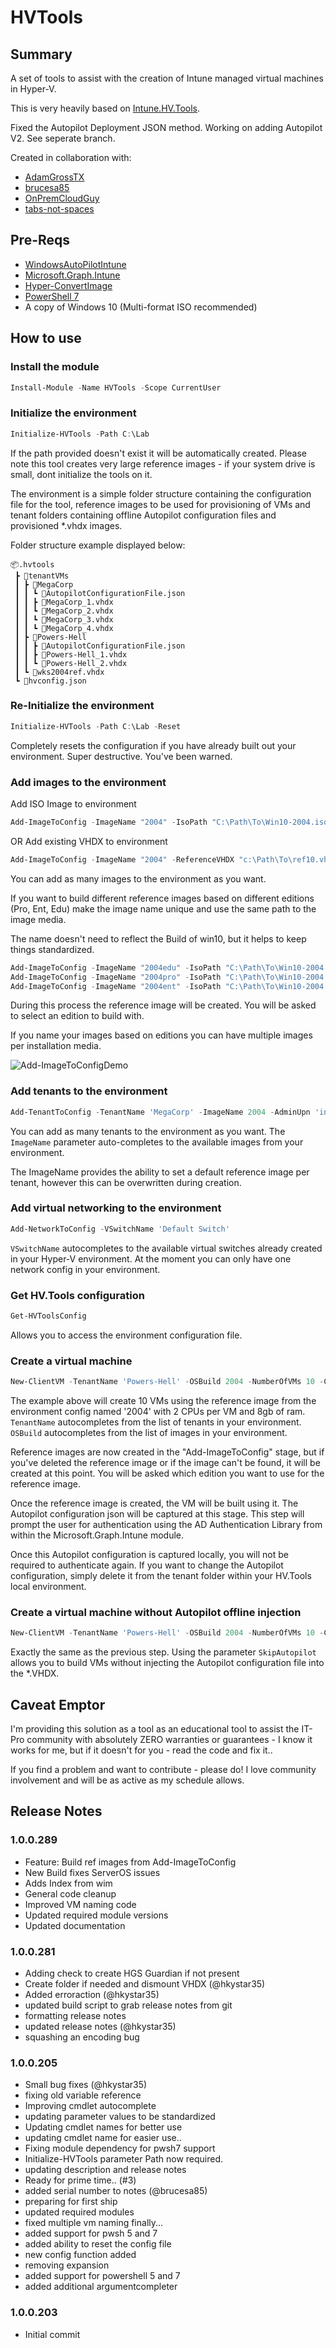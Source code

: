 # HVTools

## Summary

A set of tools to assist with the creation of Intune managed virtual machines in Hyper-V.

This is very heavily based on [Intune.HV.Tools](https://github.com/tabs-not-spaces/Intune.HV.Tools).

Fixed the Autopilot Deployment JSON method.
Working on adding Autopilot V2. See seperate branch.

Created in collaboration with:

- [AdamGrossTX](https://github.com/AdamGrossTX)
- [brucesa85](https://github.com/brucesa85)
- [OnPremCloudGuy](https://github.com/onpremcloudguy)
- [tabs-not-spaces](https://github.com/tabs-not-spaces)

## Pre-Reqs

- [WindowsAutoPilotIntune](https://www.powershellgallery.com/packages/WindowsAutoPilotIntune)
- [Microsoft.Graph.Intune](https://www.powershellgallery.com/packages/Microsoft.Graph.Intune/)
- [Hyper-ConvertImage](https://www.powershellgallery.com/packages/Hyper-ConvertImage/)
- [PowerShell 7](https://docs.microsoft.com/en-us/powershell/scripting/install/installing-powershell-core-on-windows?view=powershell-7)
- A copy of Windows 10 (Multi-format ISO recommended)

## How to use

### Install the module

``` PowerShell
Install-Module -Name HVTools -Scope CurrentUser
```

### Initialize the environment

``` PowerShell
Initialize-HVTools -Path C:\Lab
```

If the path provided doesn't exist it will be automatically created. Please note this tool creates very large reference images - if your system drive is small, dont initialize the tools on it.

The environment is a simple folder structure containing the configuration file for the tool, reference images to be used for provisioning of VMs and tenant folders containing offline Autopilot configuration files and provisioned *.vhdx images.

Folder structure example displayed below:

```
📦.hvtools
 ┣ 📂tenantVMs
 ┃ ┣ 📂MegaCorp
 ┃ ┃ ┗ 📜AutopilotConfigurationFile.json
 ┃ ┃ ┣ 📜MegaCorp_1.vhdx
 ┃ ┃ ┗ 📜MegaCorp_2.vhdx
 ┃ ┃ ┗ 📜MegaCorp_3.vhdx
 ┃ ┃ ┗ 📜MegaCorp_4.vhdx
 ┃ ┣ 📂Powers-Hell
 ┃ ┃ ┣ 📜AutopilotConfigurationFile.json
 ┃ ┃ ┣ 📜Powers-Hell_1.vhdx
 ┃ ┃ ┗ 📜Powers-Hell_2.vhdx
 ┃ ┗ 📜wks2004ref.vhdx
 ┗ 📜hvconfig.json
```

### Re-Initialize the environment

``` PowerShell
Initialize-HVTools -Path C:\Lab -Reset
```

Completely resets the configuration if you have already built out your environment. Super destructive. You've been warned.

### Add images to the environment

Add ISO Image to environment

``` PowerShell
Add-ImageToConfig -ImageName "2004" -IsoPath "C:\Path\To\Win10-2004.iso"
```

OR Add existing VHDX to environment

``` PowerShell
Add-ImageToConfig -ImageName "2004" -ReferenceVHDX "c:\Path\To\ref10.vhdx"
```

You can add as many images to the environment as you want.

If you want to build different reference images based on different editions (Pro, Ent, Edu) make the image name unique and use the same path to the image media.

The name doesn't need to reflect the Build of win10, but it helps to keep things standardized.

``` PowerShell
Add-ImageToConfig -ImageName "2004edu" -IsoPath "C:\Path\To\Win10-2004.iso"
Add-ImageToConfig -ImageName "2004pro" -IsoPath "C:\Path\To\Win10-2004.iso"
Add-ImageToConfig -ImageName "2004ent" -IsoPath "C:\Path\To\Win10-2004.iso"
```

During this process the reference image will be created. You will be asked to select an edition to build with.

If you name your images based on editions you can have multiple images per installation media.

![Add-ImageToConfigDemo](./img/hvtoolsDemo.gif)

### Add tenants to the environment

``` PowerShell
Add-TenantToConfig -TenantName 'MegaCorp' -ImageName 2004 -AdminUpn 'intune-admin@megacorp.com'
```

You can add as many tenants to the environment as you want. The <code>ImageName</code> parameter auto-completes to the available images from your environment.

The ImageName provides the ability to set a default reference image per tenant, however this can be overwritten during creation.

### Add virtual networking to the environment

``` PowerShell
Add-NetworkToConfig -VSwitchName 'Default Switch'
```

<code>VSwitchName</code> autocompletes to the available virtual switches already created in your Hyper-V environment. At the moment you can only have one network config in your environment.

### Get HV.Tools configuration

``` PowerShell
Get-HVToolsConfig
```

Allows you to access the environment configuration file.

### Create a virtual machine

``` PowerShell
New-ClientVM -TenantName 'Powers-Hell' -OSBuild 2004 -NumberOfVMs 10 -CPUsPerVM 2 -VMMemory 8gb
```

The example above will create 10 VMs using the reference image from the environment config named '2004' with 2 CPUs per VM and 8gb of ram.
<code>TenantName</code> autocompletes from the list of tenants in your environment.
<code>OSBuild</code> autocompletes from the list of images in your environment.

Reference images are now created in the "Add-ImageToConfig" stage, but if you've deleted the reference image or if the image can't be found, it will be created at this point. You will be asked which edition you want to use for the reference image.

Once the reference image is created, the VM will be built using it. The Autopilot configuration json will be captured at this stage. This step will prompt the user for authentication using the AD Authentication Library from within the Microsoft.Graph.Intune module.

Once this Autopilot configuration is captured locally, you will not be required to authenticate again. If you want to change the Autopilot configuration, simply delete it from the tenant folder within your HV.Tools local environment.

### Create a virtual machine without Autopilot offline injection

``` PowerShell
New-ClientVM -TenantName 'Powers-Hell' -OSBuild 2004 -NumberOfVMs 10 -CPUsPerVM 2 -VMMemory 8gb -SkipAutopilot
```

Exactly the same as the previous step. Using the parameter <code>SkipAutopilot</code> allows you to build VMs without injecting the Autopilot configuration file into the *.VHDX.

## Caveat Emptor

I'm providing this solution as a tool as an educational tool to assist the IT-Pro community with absolutely ZERO warranties or guarantees - I know it works for me, but if it doesn't for you - read the code and fix it..

If you find a problem and want to contribute - please do! I love community involvement and will be as active as my schedule allows.

## Release Notes

### 1.0.0.289

- Feature: Build ref images from Add-ImageToConfig
- New Build fixes ServerOS issues
- Adds Index from wim
- General code cleanup
- Improved VM naming code
- Updated required module versions
- Updated documentation

### 1.0.0.281

- Adding check to create HGS Guardian if not present
- Create folder if needed and dismount VHDX (@hkystar35)
- Added erroraction (@hkystar35)
- updated build script to grab release notes from git
- formatting release notes
- updated release notes (@hkystar35)
- squashing an encoding bug

### 1.0.0.205

- Small bug fixes (@hkystar35)
- fixing old variable reference
- Improving cmdlet autocomplete
- updating parameter values to be standardized
- Updating cmdlet names for better use
- updating cmdlet name for easier use..
- Fixing module dependency for pwsh7 support
- Initialize-HVTools parameter Path now required.
- updating description and release notes
- Ready for prime time.. (#3)
- added serial number to notes (@brucesa85)
- preparing for first ship
- updated required modules
- fixed multiple vm naming finally...
- added support for pwsh 5 and 7
- added ability to reset the config file
- new config function added
- removing expansion
- added support for powershell 5 and 7
- added additional argumentcompleter

### 1.0.0.203

- Initial commit

